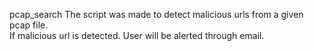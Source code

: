pcap_search
The script was made to detect malicious urls from a given pcap file.<br />
If malicious url is detected. User will be alerted through email.<br />
